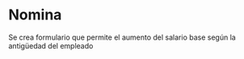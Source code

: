 # Nomina
Se crea formulario que permite el aumento del salario base según la antigüedad del empleado
